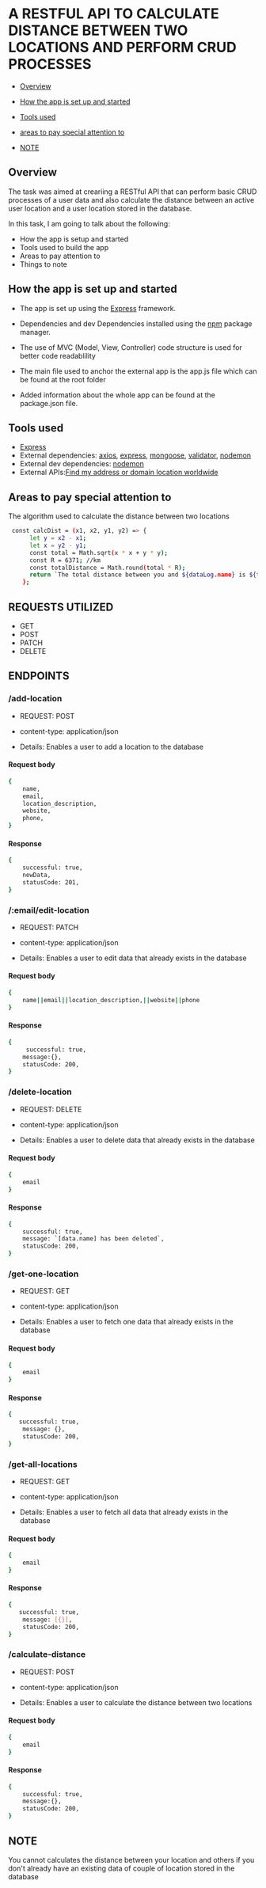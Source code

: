 # A RESTFUL API TO CALCULATE DISTANCE BETWEEN TWO LOCATIONS AND PERFORM CRUD PROCESSES

* [Overview](#overview)

* [How the app is set up and started](#how-the-app-is-set-up-and-started)

* [Tools used](#tools-used)

* [areas to pay special attention to](#areas-to-pay-special-attention-to)

* [NOTE](#note)

## Overview

The task was aimed at creariing a RESTful API that can perform basic CRUD processes of a user data and also calculate the distance between an active user location and a user location stored in the database.

In this task, I am going to talk about the following:

* How the app is setup and started
* Tools used to build the app
* Areas to pay attention to
* Things to note

## How the app is set up and started

* The app is set up using the [Express](https://expressjs.com/) framework.

* Dependencies and dev Dependencies installed using the [npm](https://www.npmjs.com/) package manager.

* The use of MVC (Model, View, Controller) code structure is used for better code readablility

* The main file used to anchor the external app is the app.js file which can be found at the root folder

* Added information about the whole app can be found at the package.json file.

## Tools used

* [Express](https://expressjs.com/)
* External dependencies: [axios](https://www.npmjs.com/package/axios), [express](https://www.npmjs.com/package/express), [mongoose](https://www.npmjs.com/package/mongoose), [validator](https://www.npmjs.com/package/validator), [nodemon](https://www.npmjs.com/package/nodemon)
* External dev dependencies: [nodemon](https://www.npmjs.com/package/nodemon)
* External APIs:[Find my address or domain location worldwide](https://rapidapi.com/ipfind/api/find-any-ip-address-or-domain-location-world-wide/)

## Areas to pay special attention to

The algorithm used to calculate the distance between two locations

```sh
 const calcDist = (x1, x2, y1, y2) => {
      let y = x2 - x1;
      let x = y2 - y1;
      const total = Math.sqrt(x * x + y * y);
      const R = 6371; //km
      const totalDistance = Math.round(total * R);
      return `The total distance between you and ${dataLog.name} is ${totalDistance}km`;
    };

```

## REQUESTS UTILIZED

* GET
* POST
* PATCH
* DELETE

## ENDPOINTS

### /add-location

* REQUEST: POST

* content-type: application/json

* Details: Enables a user to add a location to the database

#### Request body

```sh
{
    name,
    email,
    location_description,
    website,
    phone,
}

```

#### Response

```sh
{
    successful: true,
    newData,
    statusCode: 201,
}
```

### /:email/edit-location

* REQUEST: PATCH

* content-type: application/json

* Details: Enables a user to edit data that already exists in the database

#### Request body

```sh
{
    name||email||location_description,||website||phone
}
```

#### Response

```sh
{
     successful: true,
    message:{},
    statusCode: 200,
}
```

### /delete-location

* REQUEST: DELETE

* content-type: application/json

* Details: Enables a user to delete data that already exists in the database

#### Request body

```sh
{
    email
}
```

#### Response

```sh
{
    successful: true,
    message: `[data.name] has been deleted`,
    statusCode: 200,
}
```

### /get-one-location

* REQUEST: GET

* content-type: application/json

* Details: Enables a user to fetch one data that already exists in the database
  
#### Request body

```sh
{
    email
}
```

#### Response

```sh
{
   successful: true,
    message: {},
    statusCode: 200,
}
```

### /get-all-locations

* REQUEST: GET

* content-type: application/json

* Details: Enables a user to fetch all data that already exists in the database
  
#### Request body

```sh
{
    email
}
```

#### Response

```sh
{
   successful: true,
    message: [{}],
    statusCode: 200,
}
```

### /calculate-distance

* REQUEST: POST

* content-type: application/json

* Details: Enables a user to calculate the distance between two locations

#### Request body

```sh
{
    email
}

```

#### Response

```sh
{
    successful: true,
    message:{},
    statusCode: 200,
}
```

## NOTE

You cannot calculates the distance between your location and others if you don't already have an existing data of couple of location stored in the database
